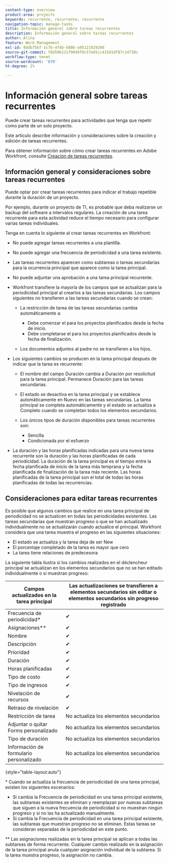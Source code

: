 ```yaml
---
content-type: overview
product-area: projects
keywords: recurrente, recurrente, recurrente
navigation-topic: manage-tasks
title: Información general sobre tareas recurrentes
description: Información general sobre tareas recurrentes
author: Alina
feature: Work Management
exl-id: 9ddb75bf-1c7b-4f4b-b80b-a9512192920d
source-git-commit: f8d596121f90d4f0c57e65cc415d1df87c14730c
workflow-type: tm+mt
source-wordcount: '679'
ht-degree: 2%

---
```


# Información general sobre tareas recurrentes

<!--
<div data-mc-conditions="QuicksilverOrClassic.Draft mode">
<p>(NOTE: DO NOT DO NOT EDIT OR CHANGE!!! linked to the NWE UI, this is not linked to classic - direct links:</p>
<p>https://one.workfront.com/s/csh?context=2288&pubname=workfront-classic</p>
<p>https://one.workfront.com/s/csh?context=2288&pubname=the-new-workfront-experience >> this)</p>
</div>
-->

Puede crear tareas recurrentes para actividades que tenga que repetir como parte de un solo proyecto.

Este artículo describe información y consideraciones sobre la creación y edición de tareas recurrentes.

Para obtener información sobre cómo crear tareas recurrentes en Adobe Workfront, consulte [Creación de tareas recurrentes](../../../manage-work/tasks/create-tasks/create-recurring-tasks.md).

## Información general y consideraciones sobre tareas recurrentes

Puede optar por crear tareas recurrentes para indicar el trabajo repetible durante la duración de un proyecto.

Por ejemplo, durante un proyecto de TI, es probable que deba realizarse un backup del software a intervalos regulares. La creación de una tarea recurrente para esta actividad reduce el tiempo necesario para configurar varias tareas individuales.

Tenga en cuenta lo siguiente al crear tareas recurrentes en Workfront:

* No puede agregar tareas recurrentes a una plantilla.
* No puede agregar una frecuencia de periodicidad a una tarea existente.
* Las tareas recurrentes aparecen como subtareas o tareas secundarias para la ocurrencia principal que aparece como la tarea principal.
* No puede adjuntar una aprobación a una tarea principal recurrente.
* Workfront transfiere la mayoría de los campos que se actualizan para la periodicidad principal al crearlos a las tareas secundarias. Los campos siguientes no transfieren a las tareas secundarias cuando se crean:

   * La restricción de tarea de las tareas secundarias cambia automáticamente a:

      * Debe comenzar el para los proyectos planificados desde la fecha de inicio.
      * Debe completarse el para los proyectos planificados desde la fecha de finalización.

   * Los documentos adjuntos al padre no se transfieren a los hijos.

* Los siguientes cambios se producen en la tarea principal después de indicar que la tarea es recurrente:

   * El nombre del campo Duración cambia a Duración por resolicitud para la tarea principal. Permanece Duración para las tareas secundarias.
   * El estado se desactiva en la tarea principal y se establece automáticamente en Nuevo en las tareas secundarias. La tarea principal se completa automáticamente y el estado se actualiza a Completo cuando se completan todos los elementos secundarios.
   * Los únicos tipos de duración disponibles para tareas recurrentes son:

      * Sencilla
      * Condicionada por el esfuerzo
* La duración y las horas planificadas indicadas para una nueva tarea recurrente son la duración y las horas planificadas de cada periodicidad. La duración de la tarea principal es el tiempo entre la fecha planificada de inicio de la tarea más temprana y la fecha planificada de finalización de la tarea más reciente. Las horas planificadas de la tarea principal son el total de todas las horas planificadas de todas las recurrencias.

## Consideraciones para editar tareas recurrentes

Es posible que algunos cambios que realice en una tarea principal de periodicidad no se actualicen en todas las periodicidades existentes. Las tareas secundarias que muestran progreso o que se han actualizado individualmente no se actualizarán cuando actualice el principal. Workfront considera que una tarea muestra el progreso en las siguientes situaciones:

* El estado se actualiza y la tarea deja de ser New
* El porcentaje completado de la tarea es mayor que cero
* La tarea tiene relaciones de predecesora

La siguiente tabla ilustra si los cambios realizados en el déclencheur principal se actualizan en los elementos secundarios que no se han editado individualmente o si muestran progreso:

| Campos actualizados en la tarea principal | Las actualizaciones se transfieren a elementos secundarios sin editar o elementos secundarios sin progreso registrado |
|---|---|
| Frecuencia de periodicidad* | ✔ |
| Asignaciones&#42;&#42; | ✔ |
| Nombre | ✔ |
| Descripción | ✔ |
| Prioridad | ✔ |
| Duración | ✔ |
| Horas planificadas | ✔ |
| Tipo de costo | ✔ |
| Tipo de ingresos | ✔ |
| Nivelación de recursos | ✔ |
| Retraso de nivelación | ✔ |
| Restricción de tarea | No actualiza los elementos secundarios |
| Adjuntar o quitar Forms personalizado | No actualiza los elementos secundarios |
| Tipo de duración | No actualiza los elementos secundarios |
| Información de formulario personalizado | No actualiza los elementos secundarios |

{style="table-layout:auto"}

&#42; Cuando se actualiza la frecuencia de periodicidad de una tarea principal, existen los siguientes escenarios:

* Si cambia la Frecuencia de periodicidad en una tarea principal existente, las subtareas existentes se eliminan y reemplazan por nuevas subtareas que siguen a la nueva frecuencia de periodicidad si no muestran ningún progreso y si no las ha actualizado manualmente.
* Si cambia la Frecuencia de periodicidad en una tarea principal existente, las subtareas que muestran progreso no se eliminan. Estas tareas se consideran separadas de la periodicidad en este punto.

&#42;&#42; Las asignaciones realizadas en la tarea principal se aplican a todas las subtareas de forma recurrente. Cualquier cambio realizado en la asignación de la tarea principal anula cualquier asignación individual de la subtarea. Si la tarea muestra progreso, la asignación no cambia.

 
